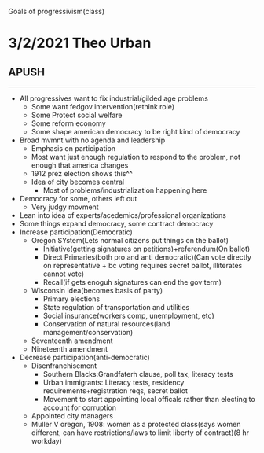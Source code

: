 Goals of progressivism(class)

# 3/2/2021 Theo Urban
## APUSH 
***
 - All progressives want to fix industrial/gilded age problems
	 - Some want fedgov intervention(rethink role)
	 - Some Protect social welfare
	 - Some reform economy 
	 - Some shape american democracy to be right kind of democracy
 - Broad mvmnt with no agenda and leadership
	 - Emphasis on participation
	 - Most want just enough regulation to respond to the problem, not enough that america changes
	 - 1912 prez election shows this^^
	 - Idea of city becomes central
		 - Most of problems/industrialization happening here
 - Democracy for some, others left out
	 - Very judgy movment
 - Lean into idea of experts/acedemics/professional organizations
 - Some things expand democracy, some contract democracy
 - Increase participation(Democratic)
	 - Oregon SYstem(Lets normal citizens put things on the ballot)
		 - Initiative(getting signatures on petitions)+referendum(On ballot)
		 - Direct Primaries(both pro and anti democratic)(Can vote directly on representative + bc voting requires secret ballot, illiterates cannot vote)
		 - Recall(if gets enoguh signatures can end the gov term)
	 - Wisconsin Idea(becomes basis of party)
		 - Primary elections
		 - State regulation of transportation and utilities
		 - Social insurance(workers comp, unemployment, etc)
		 - Conservation of natural resources(land management/conservation)
	 - Seventeenth amendment
	 - Nineteenth amendment
 - Decrease participation(anti-democratic)
	 - Disenfranchisement
		 - Southern Blacks:Grandfaterh clause, poll tax, literacy tests
		 - Urban immigrants: Literacy tests, residency requirements+registration reqs, secret ballot
		 - Movement to start appointing local officals rather than electing to account for corruption
	 - Appointed city managers
	 - Muller V oregon, 1908: women as a protected class(says women different, can have restrictions/laws to limit liberty of contract)(8 hr workday)